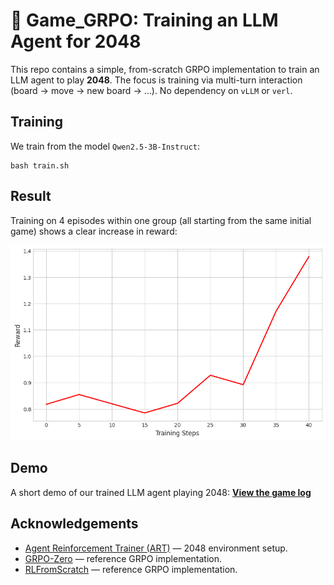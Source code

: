 # 🚀 Game_GRPO: Training an LLM Agent for 2048

This repo contains a simple, from-scratch GRPO implementation to train an LLM agent to play **2048**. The focus is training via multi-turn interaction (board → move → new board → …). No dependency on `vLLM` or `verl`.


## Training 

We train from the model `Qwen2.5-3B-Instruct`:

```
bash train.sh
```

## Result

Training on 4 episodes within one group (all starting from the same initial game) shows a clear increase in reward:

![Evaluation rewards over training](demo/eval_rewards.png)


## Demo

A short demo of our trained LLM agent playing 2048:
[**View the game log**](demo/game_log.pdf)



## Acknowledgements
- [Agent Reinforcement Trainer (ART)](https://github.com/OpenPipe/ART/tree/2d573f85a5b0d0e37c5add3d380e84317e6ca0c4) — 2048 environment setup.
- [GRPO-Zero](https://github.com/policy-gradient/GRPO-Zero/tree/main) — reference GRPO implementation.
- [RLFromScratch](https://github.com/mingyin0312/RLFromScratch/tree/main) — reference GRPO implementation.

